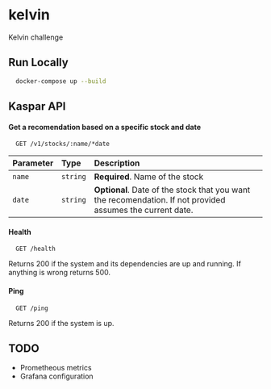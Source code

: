 # kelvin
Kelvin challenge

## Run Locally

```bash
  docker-compose up --build
```

## Kaspar API

#### Get a recomendation based on a specific stock and date

```http
  GET /v1/stocks/:name/*date
```

| Parameter | Type     | Description                |
| :-------- | :------- | :------------------------- |
| `name` | `string` | **Required**. Name of the stock |
| `date` | `string` | **Optional**. Date of the stock that you want the recomendation. If not provided assumes the current date. |

#### Health

```http
  GET /health
```

Returns 200 if the system and its dependencies are up and running. If anything is wrong returns 500.

#### Ping

```http
  GET /ping
```

Returns 200 if the system is up. 

## TODO
- Prometheous metrics
- Grafana configuration